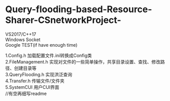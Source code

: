 # Query-flooding-based-Resource-Sharer-CSnetworkProject-
VS2017/C++17  
Windows Socket  
Google TEST(if have enough time)  

1.Config.h 加载配置文件.ini转换成Config类  
2.FileManagement.h 实现对文件的一些简单操作，共享目录设置、查找、修改路径、创建目录等  
3.QueryFlooding.h 实现洪泛查询  
4.Transfer.h 传输文件/文件夹  
5.SystemCUI 用户CUI界面  
    //有空再细写readme
